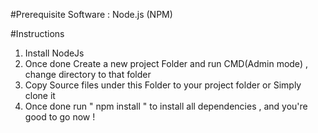 #Prerequisite Software : Node.js (NPM)

#Instructions

1) Install NodeJs
2) Once done Create a new project Folder and run CMD(Admin mode) , change directory to that folder
3) Copy Source files under this Folder to your project folder or Simply clone it
4) Once done run " npm install " to install all dependencies , and you're good to go now !
